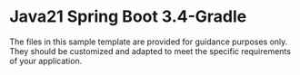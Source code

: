 # Java21 Spring Boot 3.4-Gradle
The files in this sample template are provided for guidance purposes only. They should be customized and adapted to meet the specific requirements of your application.
